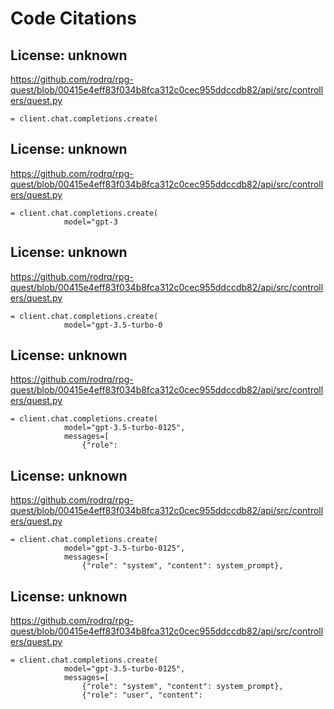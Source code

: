 # Code Citations

## License: unknown
https://github.com/rodrq/rpg-quest/blob/00415e4eff83f034b8fca312c0cec955ddccdb82/api/src/controllers/quest.py

```
= client.chat.completions.create(
```


## License: unknown
https://github.com/rodrq/rpg-quest/blob/00415e4eff83f034b8fca312c0cec955ddccdb82/api/src/controllers/quest.py

```
= client.chat.completions.create(
            model="gpt-3
```


## License: unknown
https://github.com/rodrq/rpg-quest/blob/00415e4eff83f034b8fca312c0cec955ddccdb82/api/src/controllers/quest.py

```
= client.chat.completions.create(
            model="gpt-3.5-turbo-0
```


## License: unknown
https://github.com/rodrq/rpg-quest/blob/00415e4eff83f034b8fca312c0cec955ddccdb82/api/src/controllers/quest.py

```
= client.chat.completions.create(
            model="gpt-3.5-turbo-0125",
            messages=[
                {"role":
```


## License: unknown
https://github.com/rodrq/rpg-quest/blob/00415e4eff83f034b8fca312c0cec955ddccdb82/api/src/controllers/quest.py

```
= client.chat.completions.create(
            model="gpt-3.5-turbo-0125",
            messages=[
                {"role": "system", "content": system_prompt},
```


## License: unknown
https://github.com/rodrq/rpg-quest/blob/00415e4eff83f034b8fca312c0cec955ddccdb82/api/src/controllers/quest.py

```
= client.chat.completions.create(
            model="gpt-3.5-turbo-0125",
            messages=[
                {"role": "system", "content": system_prompt},
                {"role": "user", "content":
```

